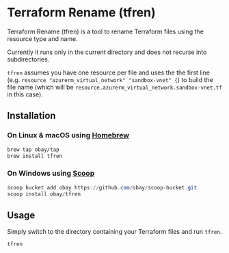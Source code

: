# Terraform Rename (tfren)

Terraform Rename (tfren) is a tool to rename Terraform files using the resource type and name.

Currently it runs only in the current directory and does not recurse into subdirectories.

`tfren` assumes you have one resource per file and uses the the first line (e.g. `resource "azurerm_virtual_network" "sandbox-vnet" {`) to build the file name (which will be `resource.azurerm_virtual_network.sandbox-vnet.tf` in this case).

## Installation

### On Linux & macOS using [Homebrew](https://brew.sh)

```bash
brew tap obay/tap
brew install tfren
```

### On Windows using [Scoop](https://scoop.sh)

```powershell
scoop bucket add obay https://github.com/obay/scoop-bucket.git
scoop install obay/tfren
```

## Usage

Simply switch to the directory containing your Terraform files and run `tfren`.

```bash
tfren
```
